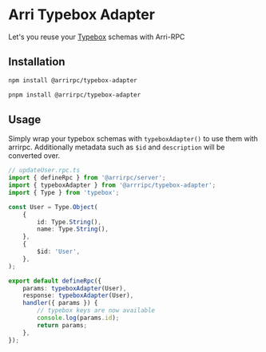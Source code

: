 # Arri Typebox Adapter

Let's you reuse your [Typebox](https://github.com/sinclairzx81/typebox) schemas with Arri-RPC

## Installation

```bash
npm install @arrirpc/typebox-adapter

pnpm install @arrirpc/typebox-adapter
```

## Usage

Simply wrap your typebox schemas with `typeboxAdapter()` to use them with arrirpc. Additionally metadata such as `$id` and `description` will be converted over.

```ts
// updateUser.rpc.ts
import { defineRpc } from '@arrirpc/server';
import { typeboxAdapter } from '@arrripc/typebox-adapter';
import { Type } from 'typebox';

const User = Type.Object(
    {
        id: Type.String(),
        name: Type.String(),
    },
    {
        $id: 'User',
    },
);

export default defineRpc({
    params: typeboxAdapter(User),
    response: typeboxAdapter(User),
    handler({ params }) {
        // typebox keys are now available
        console.log(params.id);
        return params;
    },
});
```
